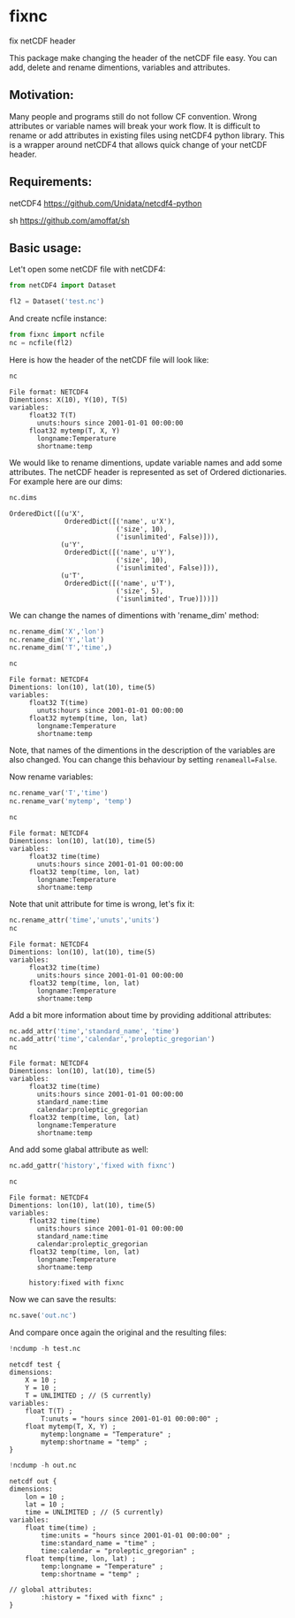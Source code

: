 # fixnc
fix netCDF header


This package make changing the header of the netCDF file easy. You can add, delete and rename dimentions, variables and attributes.

## Motivation:

Many people and programs still do not follow CF convention. Wrong attributes or variable names will break your work flow. It is difficult to rename or add attributes in existing files using netCDF4 python library. This is a wrapper around netCDF4 that allows quick change of your netCDF header.

## Requirements:

netCDF4 https://github.com/Unidata/netcdf4-python

sh https://github.com/amoffat/sh

## Basic usage:

Let't open some netCDF file with netCDF4:


```python
from netCDF4 import Dataset
```

```python
fl2 = Dataset('test.nc')
```

And create ncfile instance:


```python
from fixnc import ncfile
nc = ncfile(fl2)
```

Here is how the header of the netCDF file will look like:
```python
nc
```




    File format: NETCDF4
    Dimentions: X(10), Y(10), T(5)
    variables:
    	 float32 T(T)
    	   unuts:hours since 2001-01-01 00:00:00
    	 float32 mytemp(T, X, Y)
    	   longname:Temperature
    	   shortname:temp




We would like to rename dimentions, update variable names and add some attributes. The netCDF header is represented as set of Ordered dictionaries. For example here are our dims:


```python
nc.dims
```




    OrderedDict([(u'X',
                  OrderedDict([('name', u'X'),
                               ('size', 10),
                               ('isunlimited', False)])),
                 (u'Y',
                  OrderedDict([('name', u'Y'),
                               ('size', 10),
                               ('isunlimited', False)])),
                 (u'T',
                  OrderedDict([('name', u'T'),
                               ('size', 5),
                               ('isunlimited', True)]))])



We can change the names of dimentions with 'rename_dim' method:


```python
nc.rename_dim('X','lon')
nc.rename_dim('Y','lat')
nc.rename_dim('T','time',)
```


```python
nc
```




    File format: NETCDF4
    Dimentions: lon(10), lat(10), time(5)
    variables:
    	 float32 T(time)
    	   unuts:hours since 2001-01-01 00:00:00
    	 float32 mytemp(time, lon, lat)
    	   longname:Temperature
    	   shortname:temp




Note, that names of the dimentions in the description of the variables are also changed. You can change this behaviour by setting `renameall=False`. 

Now rename variables:


```python
nc.rename_var('T','time')
nc.rename_var('mytemp', 'temp')
```


```python
nc
```




    File format: NETCDF4
    Dimentions: lon(10), lat(10), time(5)
    variables:
    	 float32 time(time)
    	   unuts:hours since 2001-01-01 00:00:00
    	 float32 temp(time, lon, lat)
    	   longname:Temperature
    	   shortname:temp




Note that unit attribute for time is wrong, let's fix it:


```python
nc.rename_attr('time','unuts','units')
nc
```




    File format: NETCDF4
    Dimentions: lon(10), lat(10), time(5)
    variables:
    	 float32 time(time)
    	   units:hours since 2001-01-01 00:00:00
    	 float32 temp(time, lon, lat)
    	   longname:Temperature
    	   shortname:temp




Add a bit more information about time by providing additional attributes:


```python
nc.add_attr('time','standard_name', 'time')
nc.add_attr('time','calendar','proleptic_gregorian')
nc
```




    File format: NETCDF4
    Dimentions: lon(10), lat(10), time(5)
    variables:
    	 float32 time(time)
    	   units:hours since 2001-01-01 00:00:00
    	   standard_name:time
    	   calendar:proleptic_gregorian
    	 float32 temp(time, lon, lat)
    	   longname:Temperature
    	   shortname:temp




And add some glabal attribute as well:


```python
nc.add_gattr('history','fixed with fixnc')
```


```python
nc
```




    File format: NETCDF4
    Dimentions: lon(10), lat(10), time(5)
    variables:
    	 float32 time(time)
    	   units:hours since 2001-01-01 00:00:00
    	   standard_name:time
    	   calendar:proleptic_gregorian
    	 float32 temp(time, lon, lat)
    	   longname:Temperature
    	   shortname:temp
    
    	 history:fixed with fixnc



Now we can save the results:


```python
nc.save('out.nc')
```

And compare once again the original and the resulting files:


```python
!ncdump -h test.nc
```

    netcdf test {
    dimensions:
    	X = 10 ;
    	Y = 10 ;
    	T = UNLIMITED ; // (5 currently)
    variables:
    	float T(T) ;
    		T:unuts = "hours since 2001-01-01 00:00:00" ;
    	float mytemp(T, X, Y) ;
    		mytemp:longname = "Temperature" ;
    		mytemp:shortname = "temp" ;
    }



```python
!ncdump -h out.nc
```

    netcdf out {
    dimensions:
    	lon = 10 ;
    	lat = 10 ;
    	time = UNLIMITED ; // (5 currently)
    variables:
    	float time(time) ;
    		time:units = "hours since 2001-01-01 00:00:00" ;
    		time:standard_name = "time" ;
    		time:calendar = "proleptic_gregorian" ;
    	float temp(time, lon, lat) ;
    		temp:longname = "Temperature" ;
    		temp:shortname = "temp" ;
    
    // global attributes:
    		:history = "fixed with fixnc" ;
    }
